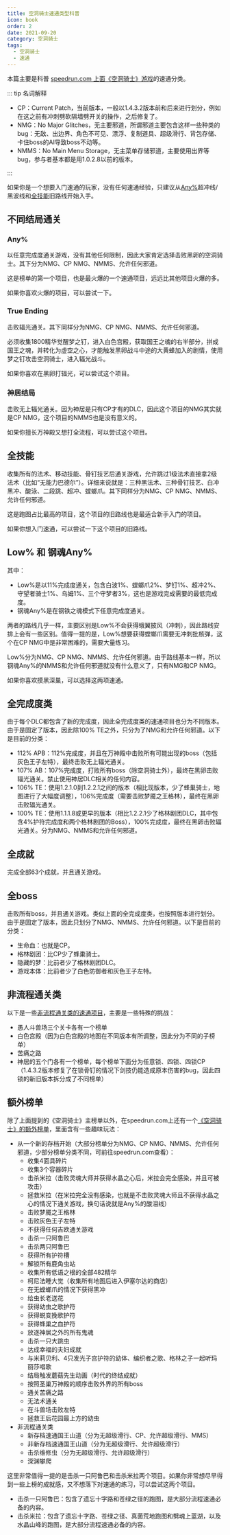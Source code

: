 ```yaml
---
title: 空洞骑士速通类型科普
icon: book
order: 2
date: 2021-09-20
category: 空洞骑士
tags:
  - 空洞骑士
  - 速通
---
```


本篇主要是科普 [speedrun.com 上面《空洞骑士》游戏](https://www.speedrun.com/zh-CN/hollowknight)的速通分类。

<!-- more -->

::: tip 名词解释

- CP：Current Patch，当前版本，一般以1.4.3.2版本前和后来进行划分，例如在这之前有冲刺劈砍隔墙劈开关的操作，之后修复了。
- NMG：No Major Glitches，无主要邪道，所谓邪道主要包含这样一些种类的bug：无敌、出边界、角色不可见、漂浮、复制道具、超级滑行、背包存储、卡住boss的AI导致boss不动等。
- NMMS：No Main Menu Storage，无主菜单存储邪道，主要使用出界等bug，参与者基本都是用1.0.2.8以前的版本。

:::

如果你是一个想要入门速通的玩家，没有任何速通经验，只建议从[Any%](#any)超冲线/黑波线和[全技能](#全技能)旧路线开始入手。

## 不同结局通关

### Any%

以任意完成度通关游戏，没有其他任何限制，因此大家肯定选择击败黑卵的空洞骑士。其下分为NMG、CP NMG、NMMS、允许任何邪道。

这是榜单的第一个项目，也是最火爆的一个速通项目，远远比其他项目火爆的多。

如果你喜欢火爆的项目，可以尝试一下。

<VPCard
title="酸泪线"
desc="Any%新路线"
logo="/hollow-knight/hollow-knight.png"
link="any-isma.md"
background="rgba(253, 230, 138, 0.15)"
/>
<VPCard
title="超冲线"
desc="Any%旧路线"
logo="/hollow-knight/hollow-knight.png"
link="any.md"
background="rgba(253, 230, 138, 0.15)"
/>
<VPCard
title="黑波线"
desc="新手入门路线"
logo="/hollow-knight/hollow-knight.png"
link="any-shade-soul.md"
background="rgba(253, 230, 138, 0.15)"
/>

### True Ending

击败辐光通关。其下同样分为NMG、CP NMG、NMMS、允许任何邪道。

必须收集1800精华觉醒梦之钉，进入白色宫殿，获取国王之魂的右半部分，拼成国王之魂，并转化为虚空之心，才能触发黑卵战斗中途的大黄蜂加入的剧情，使用梦之钉攻击空洞骑士，进入辐光战斗。

如果你喜欢在黑卵打辐光，可以尝试这个项目。

### 神居结局

击败无上辐光通关。因为神居是只有CP才有的DLC，因此这个项目的NMG其实就是CP NMG，这个项目的NMMS也是没有意义的。

如果你擅长万神殿又想打全流程，可以尝试这个项目。

## 全技能

收集所有的法术、移动技能、骨钉技艺后通关游戏，允许跳过1级法术直接拿2级法术（比如“无能力巴德尔”）。详细来说就是：三种黑法术、三种骨钉技艺、白冲黑冲、酸泳、二段跳、超冲、螳螂爪。其下同样分为NMG、CP NMG、NMMS、允许任何邪道。

这是跑图占比最高的项目，这个项目的旧路线也是最适合新手入门的项目。

如果你想入门速通，可以尝试一下这个项目的旧路线。

<VPCard
title="新路线"
desc="先获取白吼"
logo="/hollow-knight/hollow-knight.png"
link="all-skills.md"
background="rgba(253, 230, 138, 0.15)"
/>
<VPCard
title="旧路线"
desc="最适合入门"
logo="/hollow-knight/hollow-knight.png"
link="all-skills-old.md"
background="rgba(253, 230, 138, 0.15)"
/>

## Low% 和 钢魂Any%

其中：
- Low%是以11%完成度通关，包含白波1%、螳螂爪2%、梦钉1%、超冲2%、守望者骑士1%、乌姆1%、三个守梦者3%，这也是游戏完成需要的最低完成度。
- 钢魂Any%是在钢铁之魂模式下任意完成度通关。

两者的路线几乎一样，主要区别是Low%不会获得蛾翼披风（冲刺），因此路线安排上会有一些区别。值得一提的是，Low%想要获得螳螂爪需要无冲刺批核弹，这个在CP NMG中是非常困难的，需要大量练习。

Low%分为NMG、CP NMG、NMMS、允许任何邪道。由于路线基本一样，所以钢魂Any%的NMMS和允许任何邪道就没有什么意义了，只有NMG和CP NMG。

如果你喜欢摸黑深巢，可以选择这两项速通。

## 全完成度类

由于每个DLC都包含了新的完成度，因此全完成度类的速通项目也分为不同版本。由于是固定了版本，因此除100% TE之外，只分为了NMG和允许任何邪道。以下是目前的分类：

- 112% APB：112%完成度，并且在万神殿中击败所有可能出现的boss（包括灰色王子左特），最终击败无上辐光通关。
- 107% AB：107%完成度，打败所有boss（除空洞骑士外），最终在黑卵击败辐光通关。禁止使用神居DLC相关的任何内容。
- 106% TE：使用1.2.1.0到1.2.2.1之间的版本（相比现版本，少了蜂巢骑士，地图进行了大幅度调整），106%完成度（需要击败梦魇之王格林），最终在黑卵击败辐光通关。
- 100% TE：使用1.1.1.8或更早的版本（相比1.2.2.1少了格林剧团DLC，其中包含4%护符完成度和两个格林剧团的Boss），100%完成度，最终在黑卵击败辐光通关。分为NMG、NMMS和允许任何邪道。

## 全成就

完成全部63个成就，并且通关游戏。

## 全boss

击败所有boss，并且通关游戏。类似上面的全完成度类，也按照版本进行划分。由于是固定了版本，因此只划分了NMG、NMMS、允许任何邪道。以下是目前的分类：

- 生命血：也就是CP。
- 格林剧团：比CP少了蜂巢骑士。
- 隐藏的梦：比前者少了格林剧团DLC。
- 游戏本体：比前者少了白色防御者和灰色王子左特。

## 非流程通关类

以下是一些[非流程通关类的速通项目](https://www.speedrun.com/zh-CN/hollowknight/levels)，主要是一些特殊的挑战：
- 愚人斗兽场三个关卡各有一个榜单
- 白色宫殿（因为白色宫殿的地图在不同版本有所调整，因此分为不同的子榜单）
- 苦痛之路
- 神居的五个门各有一个榜单，每个榜单下面分为任意锁、四锁、四锁CP（1.4.3.2版本修复了在锁骨钉的情况下剑技仍能造成原本伤害的bug，因此四锁的新旧版本拆分成了不同榜单）

## 额外榜单

除了上面提到的《空洞骑士》主榜单以外，在speedrun.com上还有一个[《空洞骑士》的额外榜单](https://www.speedrun.com/zh-CN/hkmemes)，里面含有一些趣味玩法：
- 从一个新的存档开始（大部分榜单分为NMG、CP NMG、NMMS、允许任何邪道，少部分榜单分类不同，可前往speedrun.com查看）：
  - 收集4面具碎片
  - 收集3个容器碎片
  - 击杀米拉（击败灵魂大师并获得水晶之心后，米拉会完全感染，并且可被攻击）
  - 拯救米拉（在米拉完全没有感染，也就是不击败灵魂大师且不获得水晶之心的情况下通关游戏，换句话说就是Any%的酸泪线）
  - 击败梦魇之王格林
  - 击败灰色王子左特
  - 不获得任何吉欧通关游戏
  - 击杀一只阿鲁巴
  - 击杀两只阿鲁巴
  - 获得所有护符槽
  - 解锁所有鹿角虫站
  - 收集所有低语之根的全部482精华
  - 柯尼法睡大觉（收集所有地图后进入伊塞尔达的商店）
  - 在无螳螂爪的情况下获得黑冲
  - 给虫长老送花
  - 获得幼虫之歌护符
  - 获得蜕变挽歌护符
  - 获得蜂巢之血护符
  - 放逐神居之外的所有鬼魂
  - 击杀一只大跳虫
  - 达成幸福的夫妇成就
  - 与米莉贝利、4只发光子宫护符的幼体、编织者之歌、格林之子一起听玛丽莎唱歌
  - 结局触发蘑菇先生动画（时代的终结成就）
  - 按照圣巢万神殿的顺序击败外界的所有boss
  - 通关苦痛之路
  - 无法术通关
  - 在斗兽场击败左特
  - 拯救王后花园最上方的幼虫
- 非流程通关类
  - 新存档速通国王山道（分为无超级滑行、CP、允许超级滑行、MMS）
  - 非新存档速通国王山道（分为无超级滑行、允许超级滑行）
  - 击杀维修虫（分为无超级滑行、允许超级滑行）
  - 深渊攀爬

这里非常值得一提的是击杀一只阿鲁巴和击杀米拉两个项目。如果你非常想尽早得到一些上榜的成就感，又不想落下对速通的练习，可以尝试这两个项目。
- 击杀一只阿鲁巴：包含了遗忘十字路和苍绿之径的跑图，是大部分流程速通必备的内容。
- 击杀米拉：包含了遗忘十字路、苍绿之径、真菌荒地跑图和劈魂上蓝湖，以及水晶山峰的跑图，是大部分流程速通必备的内容。